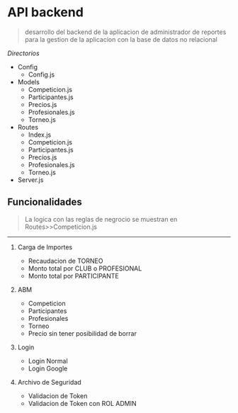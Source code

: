 # API backend 

> desarrollo del backend de la aplicacion de administrador de reportes para la gestion de la aplicacion con la base de datos no relacional

_Directorios_

* Config
    * Config.js
* Models
    * Competicion.js
    * Participantes.js
    * Precios.js
    * Profesionales.js
    * Torneo.js
* Routes
    * Index.js
    * Competicion.js
    * Participantes.js
    * Precios.js
    * Profesionales.js
    * Torneo.js    
* Server.js


## Funcionalidades 

> La logica con las reglas de negrocio se muestran en Routes>>Competicion.js

---

1. Carga de Importes
    * Recaudacion de TORNEO 
    * Monto total por CLUB o PROFESIONAL
    * Monto total por PARTICIPANTE


2. ABM 
    * Competicion
    * Participantes
    * Profesionales
    * Torneo 
    * Precio sin tener posibilidad de borrar

3. Login 
    * Login Normal
    * Login Google

4. Archivo de Seguridad
    * Validacion de Token 
    * Validacion de Token con ROL ADMIN

